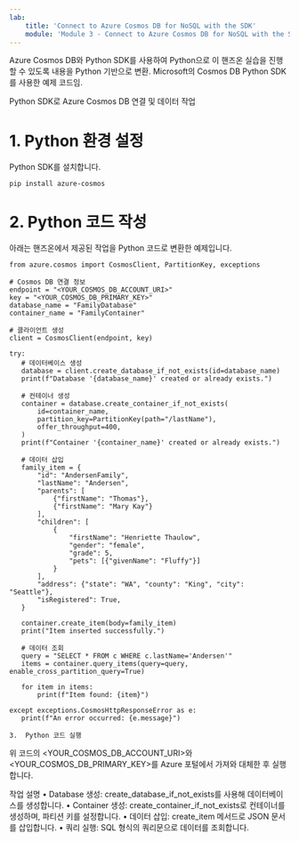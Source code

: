 ```yaml
---
lab:
    title: 'Connect to Azure Cosmos DB for NoSQL with the SDK'
    module: 'Module 3 - Connect to Azure Cosmos DB for NoSQL with the SDK'with Python
---
```


Azure Cosmos DB와 Python SDK를 사용하여 Python으로 이 핸즈온 실습을 진행할 수 있도록 내용을 Python 기반으로 변환. 
Microsoft의 Cosmos DB Python SDK를 사용한 예제 코드임.

Python SDK로 Azure Cosmos DB 연결 및 데이터 작업
# 1.	Python 환경 설정
Python SDK를 설치합니다.
 ```
pip install azure-cosmos
 ```

# 2.	Python 코드 작성
아래는 핸즈온에서 제공된 작업을 Python 코드로 변환한 예제입니다.
 ```
from azure.cosmos import CosmosClient, PartitionKey, exceptions

# Cosmos DB 연결 정보
endpoint = "<YOUR_COSMOS_DB_ACCOUNT_URI>"
key = "<YOUR_COSMOS_DB_PRIMARY_KEY>"
database_name = "FamilyDatabase"
container_name = "FamilyContainer"

# 클라이언트 생성
client = CosmosClient(endpoint, key)

try:
    # 데이터베이스 생성
    database = client.create_database_if_not_exists(id=database_name)
    print(f"Database '{database_name}' created or already exists.")

    # 컨테이너 생성
    container = database.create_container_if_not_exists(
        id=container_name,
        partition_key=PartitionKey(path="/lastName"),
        offer_throughput=400,
    )
    print(f"Container '{container_name}' created or already exists.")

    # 데이터 삽입
    family_item = {
        "id": "AndersenFamily",
        "lastName": "Andersen",
        "parents": [
            {"firstName": "Thomas"},
            {"firstName": "Mary Kay"}
        ],
        "children": [
            {
                "firstName": "Henriette Thaulow",
                "gender": "female",
                "grade": 5,
                "pets": [{"givenName": "Fluffy"}]
            }
        ],
        "address": {"state": "WA", "county": "King", "city": "Seattle"},
        "isRegistered": True,
    }

    container.create_item(body=family_item)
    print("Item inserted successfully.")

    # 데이터 조회
    query = "SELECT * FROM c WHERE c.lastName='Andersen'"
    items = container.query_items(query=query, enable_cross_partition_query=True)

    for item in items:
        print(f"Item found: {item}")

except exceptions.CosmosHttpResponseError as e:
    print(f"An error occurred: {e.message}")

 ```

	3.	Python 코드 실행
위 코드의 <YOUR_COSMOS_DB_ACCOUNT_URI>와 <YOUR_COSMOS_DB_PRIMARY_KEY>를 Azure 포털에서 가져와 대체한 후 실행합니다.

작업 설명
	•	Database 생성: create_database_if_not_exists를 사용해 데이터베이스를 생성합니다.
	•	Container 생성: create_container_if_not_exists로 컨테이너를 생성하며, 파티션 키를 설정합니다.
	•	데이터 삽입: create_item 메서드로 JSON 문서를 삽입합니다.
	•	쿼리 실행: SQL 형식의 쿼리문으로 데이터를 조회합니다.

